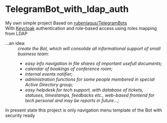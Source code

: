 # TelegramBot_with_ldap_auth

My own simple project
Based on [rubenlagus/TelegramBots](https://github.com/rubenlagus/TelegramBots)  
With [Keycloak](keycloak.org) authentication and role-based access using roles mapping from LDAP  
<dl>
  <dt>...an idea:
    <dd>
      <em>create the Bot, which will consolide all informational support of small business team:
        <ul>
          <li>easy info navigation in file shares of important usefull documents;
          <li>calendar of bookings of conference room;
          <li>internal events notifier;
          <li>administration functions for some people membered in special Active Directory group;
          <li>easy helpdesk for tech support, with database of tickets, statuses, timestamps, feedbacks etc., web-based frontend for tech personal and may be reports in future...;
        </ul>
      </em>
    </dd>  
    
In present state this project is only navigation menu template of the Bot with security ready  
